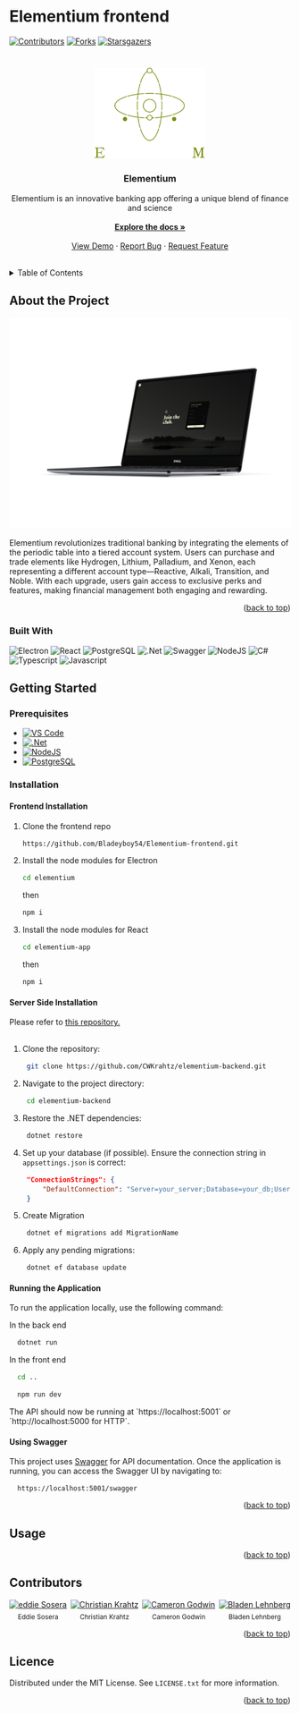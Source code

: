 # Elementium frontend
<a id="readme-top"></a>
[![Contributors][contributors-shield]][contributors-url] 
[![Forks][Forks]][Forks-url]
[![Starsgazers][Stars]][Stars-url]
# 
<div align="center">
  <a href="https://github.com/Bladeyboy54/Elementium-frontend">
    <img src="elementium/elementium-app/src/assets/logo.svg" alt="Elementium" width="200" height="auto">
  </a>

  <h3 align="center">Elementium </h3>

  <p align="center">
    Elementium is an innovative banking app offering a unique blend of finance and science
    <br />
    <br />
    <a href="https://github.com/Bladeyboy54/Elementium-frontend/tree/main/elementium"><strong>Explore the docs »</strong></a>
    <br />
    <br />
    <a href="demo Video link">View Demo</a>
    ·
    <a href="bug report link">Report Bug</a>
    ·
    <a href="Maybe">Request Feature</a>
  </p>
  <br />
</div>


<details>
  <summary>Table of Contents</summary>
  <ol>
    <li>
      <a href="#about-the-project">About The Project</a>
      <ul>
        <li><a href="#built-with">Built With</a></li>
      </ul>
    </li>
    <li>
      <a href="#getting-started">Getting Started</a>
      <ul>
        <li><a href="#prerequisites">Prerequisites</a></li>
        <li><a href="#installation">Installation</a>
          <ul>
            <li><a href="#frontend-installation">Front-end Installation</a></li>
            <li><a href="#server-side-installation">Backend-end Installation</a></li>
            <li><a href="#server-side-installation">Backend-end Installation</a></li>
            <li><a href="#server-side-installation">Backend-end Installation</a></li>
          </ul>
        </li>
      </ul>
    </li>
    <li><a href="#usage">Usage</a></li>
    <li><a href="#contributors">Contributors</a></li>
    <li><a href="#license">License</a></li>
    
  </ol>
</details>



## About the Project

![Sign Up Page Mockup][mockup1]

Elementium revolutionizes traditional banking by integrating the elements of the periodic table into a tiered account system. 
Users can purchase and trade elements like Hydrogen, Lithium, Palladium, and Xenon, each representing a different account type—Reactive, 
Alkali, Transition, and Noble. With each upgrade, users gain access to exclusive perks and features, making financial management both engaging and rewarding.

<p align="right">(<a href="#readme-top">back to top</a>)</p>


### Built With

![Electron](https://img.shields.io/badge/Electron-2B2E3A?style=for-the-badge&logo=electron&logoColor=9FEAF9)
![React](https://img.shields.io/badge/React-20232A?style=for-the-badge&logo=react&logoColor=61DAFB)
![PostgreSQL](https://img.shields.io/badge/PostgreSQL-316192?style=for-the-badge&logo=postgresql&logoColor=white)
![.Net](https://img.shields.io/badge/.NET-512BD4?style=for-the-badge&logo=dotnet&logoColor=white)
![Swagger](https://img.shields.io/badge/Swagger-85EA2D?style=for-the-badge&logo=Swagger&logoColor=white)
![NodeJS](https://img.shields.io/badge/Node%20js-339933?style=for-the-badge&logo=nodedotjs&logoColor=white)
![C#](https://img.shields.io/badge/C%23-239120?style=for-the-badge&logo=csharp&logoColor=white)
![Typescript](https://img.shields.io/badge/TypeScript-007ACC?style=for-the-badge&logo=typescript&logoColor=white)
![Javascript](https://img.shields.io/badge/JavaScript-323330?style=for-the-badge&logo=javascript&logoColor=F7DF1E)


## Getting Started

### Prerequisites

- [![VS Code](https://img.shields.io/badge/Visual_Studio_Code-0078D4?style=for-the-badge&logo=visual%20studio%20code&logoColor=white)](https://code.visualstudio.com/)
- [![.Net](https://img.shields.io/badge/.NET-512BD4?style=for-the-badge&logo=dotnet&logoColor=white)](https://dotnet.microsoft.com/en-us/download/dotnet/6.0)
- [![NodeJS](https://img.shields.io/badge/Node%20js-339933?style=for-the-badge&logo=nodedotjs&logoColor=white)](https://nodejs.org/en/download/prebuilt-installer/current)
- [![PostgreSQL](https://img.shields.io/badge/PostgreSQL-316192?style=for-the-badge&logo=postgresql&logoColor=white)](https://www.pgadmin.org/download/pgadmin-4-windows/)


### Installation

   #### Frontend Installation
1. Clone the frontend repo
   ```sh
   https://github.com/Bladeyboy54/Elementium-frontend.git
   ```
2. Install the node modules for Electron
   ```sh
   cd elementium
   ```
   then
   ```sh
   npm i
   ```
3. Install the node modules for React 
   ```sh
   cd elementium-app
   ```
   then
   ```sh
   npm i
   ```
   
#### Server Side Installation 
Please refer to [this repository.](https://github.com/CWKrahtz/elementium-backend)
<br/>
<br/>

1. Clone the repository:
   ```bash
    git clone https://github.com/CWKrahtz/elementium-backend.git
   ```
2. Navigate to the project directory:
   ```bash
    cd elementium-backend
   ```
3. Restore the .NET dependencies:
   ```bash
    dotnet restore
   ```
4. Set up your database (if possible). Ensure the connection string in `appsettings.json` is correct:
   ```json
    "ConnectionStrings": {
        "DefaultConnection": "Server=your_server;Database=your_db;User Id=your_user;Password=your_password;"
    }
   ```

5. Create Migration
   ```bash
    dotnet ef migrations add MigrationName
   ```

6. Apply any pending migrations:
   ```bash
    dotnet ef database update
   ```
#### Running the Application
<p>To run the application locally, use the following command:</p>

In the back end
  ```bash
    dotnet run
  ```
In the front end
  ```sh
    cd ..
  ```
  ```bash
    npm run dev
  ```
<p>The API should now be running at `https://localhost:5001` or `http://localhost:5000 for HTTP`.</p>

#### Using Swagger
<p>This project uses <a href="https://swagger.io/">Swagger</a> for API documentation. Once the application is running, you can access the Swagger UI by navigating to:</p>

  ```
    https://localhost:5001/swagger
  ```

   
<p align="right">(<a href="#readme-top">back to top</a>)</p>

## Usage



<p align="right">(<a href="#readme-top">back to top</a>)</p>

## Contributors

<div style="display: flex; flex-direction: row ; justify-content: space-between;">
  <div style="text-align: center;">
    <a href="https://github.com/eddiesosera/Elementium-frontend">
      <img src="https://github.com/eddiesosera.png" alt="eddie Sosera" width="100px">
    </a>
    <br>
    <sub>Eddie Sosera</sub>
  </div>
  
  <div style="text-align: center;">
    <a href="https://github.com/CWKrahtz/Elementium-frontend">
      <img src="https://github.com/CWKrahtz.png" alt="Christian Krahtz" width="100px">
    </a>
    <br>
    <sub>Christian Krahtz</sub>
  </div>
  
  <div style="text-align: center;">
    <a href="https://github.com/GodwinCameron/Elementium-frontend">
      <img src="https://github.com/GodwinCameron.png" alt="Cameron Godwin" width="100px">
    </a>
    <br>
    <sub>Cameron Godwin</sub>
  </div>
  
  <div style="text-align: center;">
    <a href="https://github.com/BladeyBoy54/Elementium-frontend">
      <img src="https://github.com/BladeyBoy54.png" alt="Bladen Lehnberg" width="100px">
    </a>
    <br>
    <sub>Bladen Lehnberg</sub>
  </div>
</div>

<p align="right">(<a href="#readme-top">back to top</a>)</p>

## Licence

Distributed under the MIT License. See `LICENSE.txt` for more information.

<p align="right">(<a href="#readme-top">back to top</a>)</p>


[contributors-shield]: https://img.shields.io/github/contributors/Bladeyboy54/Elementium-frontend.svg?style=for-the-badge
[contributors-url]: https://github.com/Bladeyboy54/Elementium-frontend/graphs/contributors
[Forks]: https://img.shields.io/github/forks/Bladeyboy54/Elementium-frontend.svg?style=for-the-badge
[Forks-url]: https://github.com/Bladeyboy54/Elementium-frontend/forks
[Stars]: https://img.shields.io/github/stars/Bladeyboy54/Elementium-frontend.svg?style=for-the-badge
[Stars-url]: https://github.com/Bladeyboy54/Elementium-frontend/stargazers
[mockup1]: elementium/README.md-Assets/mockup1.png
